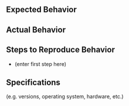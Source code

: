 ## Expected Behavior


## Actual Behavior


## Steps to Reproduce Behavior
* (enter first step here)

## Specifications
(e.g. versions, operating system, hardware, etc.)
